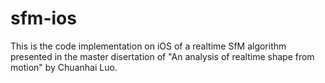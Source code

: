 # sfm-ios
This is the code implementation on iOS of a realtime SfM algorithm presented in the master disertation of "An analysis of realtime shape from motion" by Chuanhai Luo.
